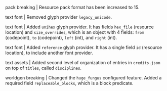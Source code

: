 pack breaking | Resource pack format has been increased to 15.

text font | Removed glyph provider `legacy_unicode`.

text font | Added `unihex` glyph provider. It has fields `hex_file` (resource location) and `size_overrides`, which is an object with 4 fields: `from` (codepoint), `to` (codepoint), `left` (int), and `right` (int).

text font | Added `reference` glyph provider. It has a single field `id` (resource location), to include another font provider.

text assets | Added second level of organization of entries in `credits.json` on top of `titles`, called `disciplines`.

worldgen breaking | Changed the `huge_fungus` configured feature. Added a required field `replaceable_blocks`, which is a block predicate.

